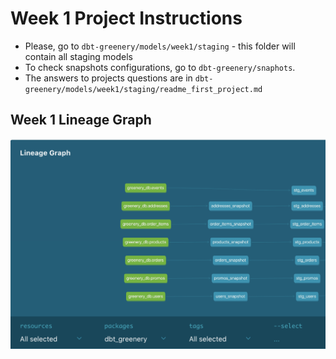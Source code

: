 
# Week 1 Project Instructions
- Please, go to `dbt-greenery/models/week1/staging` - this folder will contain all staging models
- To check snapshots configurations, go to `dbt-greenery/snaphots`. 
- The answers to projects questions are in `dbt-greenery/models/week1/staging/readme_first_project.md`

## Week 1 Lineage Graph
![DBT](images/LineageGraphWeek1.png)

